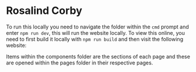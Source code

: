 # Rosalind Corby
 
To run this locally you need to navigate the folder within the `cmd` prompt and enter `npm run dev`, this will run the website locally. To view this online, you need to first build it locally with `npm run build` and then visit the following website:



Items within the components folder are the sections of each page and these are opened within the pages folder in their respective pages.